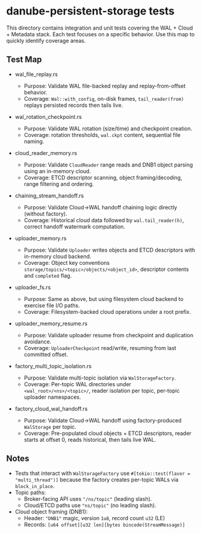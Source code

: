 # danube-persistent-storage tests

This directory contains integration and unit tests covering the WAL + Cloud + Metadata stack.
Each test focuses on a specific behavior. Use this map to quickly identify coverage areas.

## Test Map

- wal_file_replay.rs
  - Purpose: Validate WAL file-backed replay and replay-from-offset behavior.
  - Coverage: `Wal::with_config`, on-disk frames, `tail_reader(from)` replays persisted records then tails live.

- wal_rotation_checkpoint.rs
  - Purpose: Validate WAL rotation (size/time) and checkpoint creation.
  - Coverage: rotation thresholds, `wal.ckpt` content, sequential file naming.

- cloud_reader_memory.rs
  - Purpose: Validate `CloudReader` range reads and DNB1 object parsing using an in-memory cloud.
  - Coverage: ETCD descriptor scanning, object framing/decoding, range filtering and ordering.

- chaining_stream_handoff.rs
  - Purpose: Validate Cloud→WAL handoff chaining logic directly (without factory).
  - Coverage: Historical cloud data followed by `wal.tail_reader(h)`, correct handoff watermark computation.

- uploader_memory.rs
  - Purpose: Validate `Uploader` writes objects and ETCD descriptors with in-memory cloud backend.
  - Coverage: Object key conventions `storage/topics/<topic>/objects/<object_id>`, descriptor contents and `completed` flag.

- uploader_fs.rs
  - Purpose: Same as above, but using filesystem cloud backend to exercise file I/O paths.
  - Coverage: Filesystem-backed cloud operations under a root prefix.

- uploader_memory_resume.rs
  - Purpose: Validate uploader resume from checkpoint and duplication avoidance.
  - Coverage: `UploaderCheckpoint` read/write, resuming from last committed offset.

- factory_multi_topic_isolation.rs
  - Purpose: Validate multi-topic isolation via `WalStorageFactory`.
  - Coverage: Per-topic WAL directories under `<wal_root>/<ns>/<topic>/`, reader isolation per topic, per-topic uploader namespaces.

- factory_cloud_wal_handoff.rs
  - Purpose: Validate Cloud→WAL handoff using factory-produced `WalStorage` per topic.
  - Coverage: Pre-populated cloud objects + ETCD descriptors, reader starts at offset 0, reads historical, then tails live WAL.

## Notes

- Tests that interact with `WalStorageFactory` use `#[tokio::test(flavor = "multi_thread")]` because the factory creates per-topic WALs via `block_in_place`.
- Topic paths:
  - Broker-facing API uses `"/ns/topic"` (leading slash).
  - Cloud/ETCD paths use `"ns/topic"` (no leading slash).
- Cloud object framing (DNB1):
  - Header: `"DNB1"` magic, version `1u8`, record count `u32` (LE)
  - Records: `[u64 offset][u32 len][bytes bincode(StreamMessage)]`
